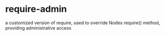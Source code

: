 # require-admin
a customized version of require, used to override Nodes require() method, providing administrative access
